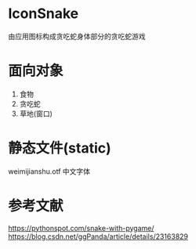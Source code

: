 # IconSnake
由应用图标构成贪吃蛇身体部分的贪吃蛇游戏

# 面向对象
1. 食物
2. 贪吃蛇
3. 草地(窗口)

# 静态文件(static)
weimijianshu.otf 中文字体

# 参考文献
https://pythonspot.com/snake-with-pygame/
https://blog.csdn.net/ggPanda/article/details/23163829